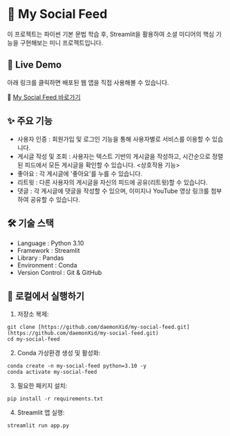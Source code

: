 # 🍜 My Social Feed

이 프로젝트는 파이썬 기본 문법 학습 후, Streamlit을 활용하여 소셜 미디어의 핵심 기능을 구현해보는 미니 프로젝트입니다.

## 🚀 Live Demo

아래 링크를 클릭하면 배포된 웹 앱을 직접 사용해볼 수 있습니다.

🔗 [My Social Feed 바로가기](https://my-social-feed-3omhhymkfksuitsyzuy3yy.streamlit.app/)

## ✨ 주요 기능

-    사용자 인증 : 회원가입 및 로그인 기능을 통해 사용자별로 서비스를 이용할 수 있습니다.
-    게시글 작성 및 조회 : 사용자는 텍스트 기반의 게시글을 작성하고, 시간순으로 정렬된 피드에서 모든 게시글을 확인할 수 있습니다.
     <상호작용 기능>
-    좋아요 : 각 게시글에 '좋아요'를 누를 수 있습니다.
-    리트윗 : 다른 사용자의 게시글을 자신의 피드에 공유(리트윗)할 수 있습니다.
-    댓글 : 각 게시글에 댓글을 작성할 수 있으며, 이미지나 YouTube 영상 링크를 첨부하여 공유할 수 있습니다.

## 🛠️ 기술 스택

-    Language : Python 3.10
-    Framework : Streamlit
-    Library : Pandas
-    Environment : Conda
-    Version Control : Git & GitHub

## 🚀 로컬에서 실행하기

1.   저장소 복제:

    git clone [https://github.com/daemonXid/my-social-feed.git](https://github.com/daemonXid/my-social-feed.git)
    cd my-social-feed

2.   Conda 가상환경 생성 및 활성화:

    conda create -n my-social-feed python=3.10 -y
    conda activate my-social-feed

3.   필요한 패키지 설치:

    pip install -r requirements.txt

4.   Streamlit 앱 실행:

    streamlit run app.py
    
